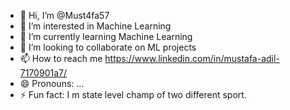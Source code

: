 - 👋 Hi, I’m @Must4fa57
- 👀 I’m interested in Machine Learning 
- 🌱 I’m currently learning Machine Learning
- 💞️ I’m looking to collaborate on ML projects
- 📫 How to reach me https://www.linkedin.com/in/mustafa-adil-7170901a7/
- 😄 Pronouns: ...
- ⚡ Fun fact: I m state level champ of two different sport.

<!---
Must4fa57/Must4fa57 is a ✨ special ✨ repository because its `README.md` (this file) appears on your GitHub profile.
You can click the Preview link to take a look at your changes.
--->

